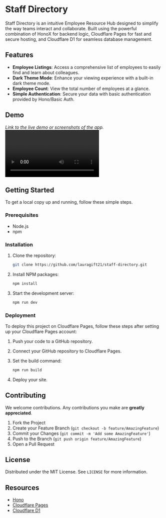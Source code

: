 # Staff Directory

Staff Directory is an intuitive Employee Resource Hub designed to simplify the way teams interact and collaborate. Built using the powerful combination of HonoX for backend logic, Cloudflare Pages for fast and secure hosting, and Cloudflare D1 for seamless database management.

## Features

- **Employee Listings**: Access a comprehensive list of employees to easily find and learn about colleagues.
- **Dark Theme Mode**: Enhance your viewing experience with a built-in dark theme mode.
- **Employee Count**: View the total number of employees at a glance.
- **Simple Authentication**: Secure your data with basic authentication provided by Hono/Basic Auth.

## Demo

*Link to the live demo or screenshots of the app.*
![demo](./demo.mp4)

## Getting Started

To get a local copy up and running, follow these simple steps.

### Prerequisites

- Node.js
- npm

### Installation

1. Clone the repository:
   ```sh
   git clone https://github.com/lauragift21/staff-directory.git
   ```
2. Install NPM packages:
   ```sh
   npm install
   ```
3. Start the development server:
   ```sh
   npm run dev
   ```

### Deployment

To deploy this project on Cloudflare Pages, follow these steps after setting up your Cloudflare Pages account:

1. Push your code to a GitHub repository.
2. Connect your GitHub repository to Cloudflare Pages.
3. Set the build command:
   
   ```sh
   npm run build
   ```
4. Deploy your site.

## Contributing

We welcome contributions. Any contributions you make are **greatly appreciated**.

1. Fork the Project
2. Create your Feature Branch (`git checkout -b feature/AmazingFeature`)
3. Commit your Changes (`git commit -m 'Add some AmazingFeature'`)
4. Push to the Branch (`git push origin feature/AmazingFeature`)
5. Open a Pull Request

## License

Distributed under the MIT License. See `LICENSE` for more information.

## Resources

- [Hono](https://honojs.dev/)
- [Cloudflare Pages](https://pages.cloudflare.com/)
- [Cloudflare D1](https://www.cloudflare.com/products/d1/)
